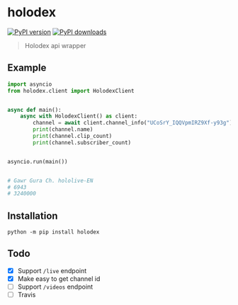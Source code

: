 # holodex

[![PyPI version](https://badge.fury.io/py/holodex.svg)](https://badge.fury.io/py/holodex) [![PyPI downloads](https://img.shields.io/pypi/dm/holodex.svg)](https://pypi.python.org/pypi/holodex)

> Holodex api wrapper

## Example

```py
import asyncio
from holodex.client import HolodexClient


async def main():
    async with HolodexClient() as client:
        channel = await client.channel_info("UCoSrY_IQQVpmIRZ9Xf-y93g")
        print(channel.name)
        print(channel.clip_count)
        print(channel.subscriber_count)


asyncio.run(main())


# Gawr Gura Ch. hololive-EN
# 6943
# 3240000
```

## Installation

```
python -m pip install holodex
```

## Todo

- [x] Support `/live` endpoint
- [x] Make easy to get channel id
- [ ] Support `/videos` endpoint
- [ ] Travis
